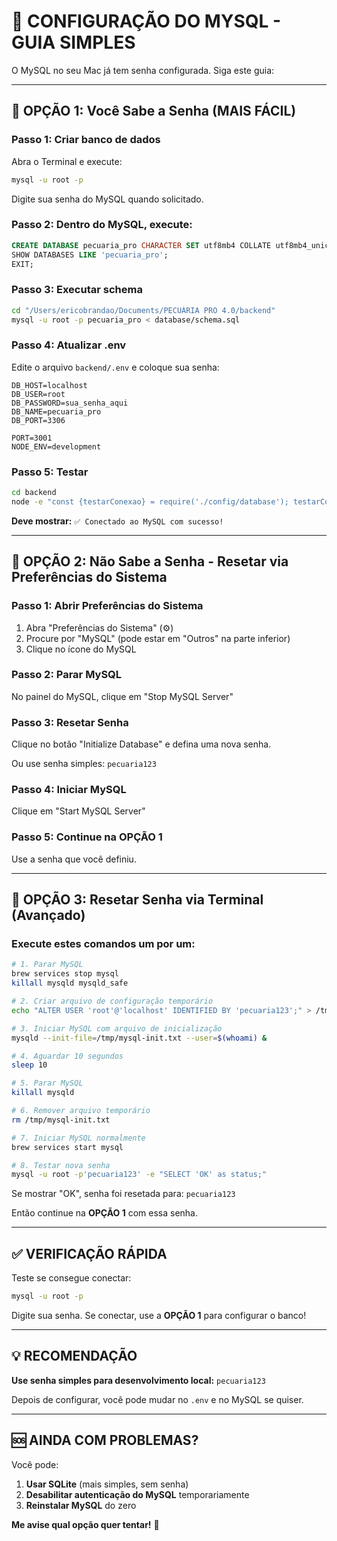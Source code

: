 # 🔧 CONFIGURAÇÃO DO MYSQL - GUIA SIMPLES

O MySQL no seu Mac já tem senha configurada. Siga este guia:

---

## 📝 **OPÇÃO 1: Você Sabe a Senha (MAIS FÁCIL)**

### **Passo 1: Criar banco de dados**

Abra o Terminal e execute:

```bash
mysql -u root -p
```

Digite sua senha do MySQL quando solicitado.

### **Passo 2: Dentro do MySQL, execute:**

```sql
CREATE DATABASE pecuaria_pro CHARACTER SET utf8mb4 COLLATE utf8mb4_unicode_ci;
SHOW DATABASES LIKE 'pecuaria_pro';
EXIT;
```

### **Passo 3: Executar schema**

```bash
cd "/Users/ericobrandao/Documents/PECUÁRIA PRO 4.0/backend"
mysql -u root -p pecuaria_pro < database/schema.sql
```

### **Passo 4: Atualizar .env**

Edite o arquivo `backend/.env` e coloque sua senha:

```env
DB_HOST=localhost
DB_USER=root
DB_PASSWORD=sua_senha_aqui
DB_NAME=pecuaria_pro
DB_PORT=3306

PORT=3001
NODE_ENV=development
```

### **Passo 5: Testar**

```bash
cd backend
node -e "const {testarConexao} = require('./config/database'); testarConexao();"
```

**Deve mostrar:** `✅ Conectado ao MySQL com sucesso!`

---

## 🔑 **OPÇÃO 2: Não Sabe a Senha - Resetar via Preferências do Sistema**

### **Passo 1: Abrir Preferências do Sistema**

1. Abra "Preferências do Sistema" (⚙️)
2. Procure por "MySQL" (pode estar em "Outros" na parte inferior)
3. Clique no ícone do MySQL

### **Passo 2: Parar MySQL**

No painel do MySQL, clique em "Stop MySQL Server"

### **Passo 3: Resetar Senha**

Clique no botão "Initialize Database" e defina uma nova senha.

Ou use senha simples: `pecuaria123`

### **Passo 4: Iniciar MySQL**

Clique em "Start MySQL Server"

### **Passo 5: Continue na OPÇÃO 1**

Use a senha que você definiu.

---

## 🔑 **OPÇÃO 3: Resetar Senha via Terminal (Avançado)**

### **Execute estes comandos um por um:**

```bash
# 1. Parar MySQL
brew services stop mysql
killall mysqld mysqld_safe

# 2. Criar arquivo de configuração temporário
echo "ALTER USER 'root'@'localhost' IDENTIFIED BY 'pecuaria123';" > /tmp/mysql-init.txt

# 3. Iniciar MySQL com arquivo de inicialização
mysqld --init-file=/tmp/mysql-init.txt --user=$(whoami) &

# 4. Aguardar 10 segundos
sleep 10

# 5. Parar MySQL
killall mysqld

# 6. Remover arquivo temporário
rm /tmp/mysql-init.txt

# 7. Iniciar MySQL normalmente
brew services start mysql

# 8. Testar nova senha
mysql -u root -p'pecuaria123' -e "SELECT 'OK' as status;"
```

Se mostrar "OK", senha foi resetada para: `pecuaria123`

Então continue na **OPÇÃO 1** com essa senha.

---

## ✅ **VERIFICAÇÃO RÁPIDA**

Teste se consegue conectar:

```bash
mysql -u root -p
```

Digite sua senha. Se conectar, use a **OPÇÃO 1** para configurar o banco!

---

## 💡 **RECOMENDAÇÃO**

**Use senha simples para desenvolvimento local:** `pecuaria123`

Depois de configurar, você pode mudar no `.env` e no MySQL se quiser.

---

## 🆘 **AINDA COM PROBLEMAS?**

Você pode:

1. **Usar SQLite** (mais simples, sem senha)
2. **Desabilitar autenticação do MySQL** temporariamente
3. **Reinstalar MySQL** do zero

**Me avise qual opção quer tentar!** 🤔

